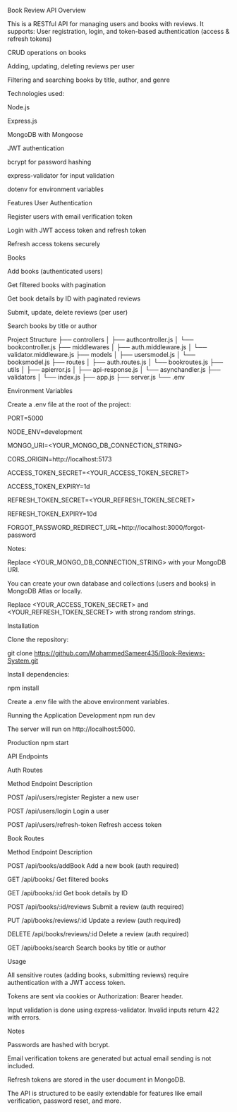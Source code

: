 Book Review API
Overview

This is a RESTful API for managing users and books with reviews. It supports:
User registration, login, and token-based authentication (access & refresh tokens)

CRUD operations on books

Adding, updating, deleting reviews per user

Filtering and searching books by title, author, and genre

Technologies used:

Node.js

Express.js

MongoDB with Mongoose

JWT authentication

bcrypt for password hashing

express-validator for input validation

dotenv for environment variables

Features
User Authentication

Register users with email verification token

Login with JWT access token and refresh token

Refresh access tokens securely

Books

Add books (authenticated users)

Get filtered books with pagination

Get book details by ID with paginated reviews

Submit, update, delete reviews (per user)

Search books by title or author

Project Structure
├── controllers
│   ├── authcontroller.js
│   └── bookcontroller.js
├── middlewares
│   ├── auth.middleware.js
│   └── validator.middleware.js
├── models
│   ├── usersmodel.js
│   └── booksmodel.js
├── routes
│   ├── auth.routes.js
│   └── bookroutes.js
├── utils
│   ├── apierror.js
│   ├── api-response.js
│   └── asynchandler.js
├── validators
│   └── index.js
├── app.js
├── server.js
└── .env

Environment Variables

Create a .env file at the root of the project:

PORT=5000

NODE_ENV=development

MONGO_URI=<YOUR_MONGO_DB_CONNECTION_STRING>

CORS_ORIGIN=http://localhost:5173

ACCESS_TOKEN_SECRET=<YOUR_ACCESS_TOKEN_SECRET>

ACCESS_TOKEN_EXPIRY=1d

REFRESH_TOKEN_SECRET=<YOUR_REFRESH_TOKEN_SECRET>

REFRESH_TOKEN_EXPIRY=10d

FORGOT_PASSWORD_REDIRECT_URL=http://localhost:3000/forgot-password


Notes:

Replace <YOUR_MONGO_DB_CONNECTION_STRING> with your MongoDB URI.

You can create your own database and collections (users and books) in MongoDB Atlas or locally.

Replace <YOUR_ACCESS_TOKEN_SECRET> and <YOUR_REFRESH_TOKEN_SECRET> with strong random strings.

Installation

Clone the repository:

git clone https://github.com/MohammedSameer435/Book-Reviews-System.git




Install dependencies:

npm install


Create a .env file with the above environment variables.

Running the Application
Development
npm run dev


The server will run on http://localhost:5000.

Production
npm start

API Endpoints

Auth Routes

Method	Endpoint	Description

POST	/api/users/register	Register a new user

POST	/api/users/login	Login a user

POST	/api/users/refresh-token	Refresh access token

Book Routes

Method	Endpoint	Description

POST	/api/books/addBook	Add a new book (auth required)

GET	/api/books/	Get filtered books

GET	/api/books/:id	Get book details by ID

POST	/api/books/:id/reviews	Submit a review (auth required)

PUT	/api/books/reviews/:id	Update a review (auth required)

DELETE	/api/books/reviews/:id	Delete a review (auth required)

GET	/api/books/search	Search books by title or author

Usage

All sensitive routes (adding books, submitting reviews) require authentication with a JWT access token.

Tokens are sent via cookies or Authorization: Bearer <token> header.

Input validation is done using express-validator. Invalid inputs return 422 with errors.

Notes

Passwords are hashed with bcrypt.

Email verification tokens are generated but actual email sending is not included.

Refresh tokens are stored in the user document in MongoDB.

The API is structured to be easily extendable for features like email verification, password reset, and more.
